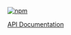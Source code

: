 [![npm](https://img.shields.io/npm/v/@acoustic-content-sdk/schematics-feature-module.svg?style=flat-square)](https://www.npmjs.com/package/@acoustic-content-sdk/schematics-feature-module)

[API Documentation](./markdown/schematics-feature-module.md)
